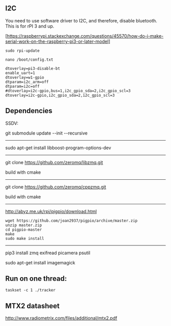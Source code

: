 ## I2C

You need to use software driver to I2C, and therefore, disable bluetooth. This is for rPI 3 and up.

[https://raspberrypi.stackexchange.com/questions/45570/how-do-i-make-serial-work-on-the-raspberry-pi3-or-later-model]

```
sudo rpi-update

nano /boot/config.txt

dtoverlay=pi3-disable-bt
enable_uart=1
dtoverlay=w1-gpio
dtparam=i2c_arm=off
dtparam=i2c=off
#dtoverlay=i2c-gpio,bus=1,i2c_gpio_sda=2,i2c_gpio_scl=3
dtoverlay=i2c-gpio,i2c_gpio_sda=2,i2c_gpio_scl=3
```


## Dependencies

SSDV:

git submodule update --init --recursive

---
sudo apt-get install libboost-program-options-dev

---
git clone https://github.com/zeromq/libzmq.git

build with cmake

---
git clone https://github.com/zeromq/cppzmq.git

build with cmake

---
http://abyz.me.uk/rpi/pigpio/download.html
```
wget https://github.com/joan2937/pigpio/archive/master.zip
unzip master.zip
cd pigpio-master
make
sudo make install
```

---
pip3 install zmq exifread picamera psutil

sudo apt-get install imagemagick

## Run on one thread:

```
taskset -c 1 ./tracker
```


## MTX2 datasheet
http://www.radiometrix.com/files/additional/mtx2.pdf
